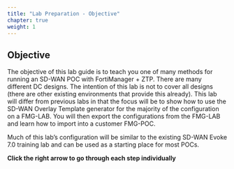 ```yaml
---
title: "Lab Preparation - Objective"
chapter: true
weight: 1
---
```


## Objective

The objective of this lab guide is to teach you one of many methods for running an SD-WAN POC with FortiManager + ZTP.  There are many different DC designs. The intention of this lab is not to cover all designs (there are other existing  environments that provide this already). This lab will differ from previous labs in that the focus will be to show how to use the SD-WAN Overlay Template generator for the majority of the configuration on a FMG-LAB. You will then export the configurations from the FMG-LAB and learn how to import into a customer FMG-POC.

Much of this lab’s configuration will be similar to the existing SD-WAN Evoke 7.0 training lab and can be used as a starting place for most POCs.


**Click the right arrow to go through each step individually**